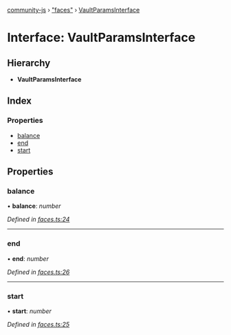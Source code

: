 [community-js](../globals.md) › ["faces"](../modules/_faces_.md) › [VaultParamsInterface](_faces_.vaultparamsinterface.md)

# Interface: VaultParamsInterface

## Hierarchy

* **VaultParamsInterface**

## Index

### Properties

* [balance](_faces_.vaultparamsinterface.md#balance)
* [end](_faces_.vaultparamsinterface.md#end)
* [start](_faces_.vaultparamsinterface.md#start)

## Properties

###  balance

• **balance**: *number*

*Defined in [faces.ts:24](https://github.com/CommunityXYZ/community-js/blob/4238cca/src/faces.ts#L24)*

___

###  end

• **end**: *number*

*Defined in [faces.ts:26](https://github.com/CommunityXYZ/community-js/blob/4238cca/src/faces.ts#L26)*

___

###  start

• **start**: *number*

*Defined in [faces.ts:25](https://github.com/CommunityXYZ/community-js/blob/4238cca/src/faces.ts#L25)*
